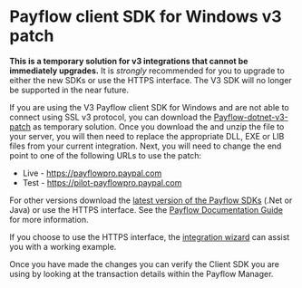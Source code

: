 Payflow client SDK for Windows v3 patch
=======================================

**This is a temporary solution for v3 integrations that cannot be immediately upgrades.**  It is *strongly* recommended for you to upgrade to either the new SDKs or use the HTTPS interface.  The V3 SDK will no longer be supported in the near future.

If you are using the V3 Payflow client SDK for Windows and are not able to connect using SSL v3 protocol, you can download the [Payflow-dotnet-v3-patch](Payflow-dotnet-v3-patch.zip) as temporary solution.  Once you download the and unzip the file to your server, you will then need to replace the appropriate DLL, EXE or LIB files from your current integration.  Next, you will need to change the end point to one of the following URLs to use the patch:
 
- Live - https://payflowpro.paypal.com
- Test - https://pilot-payflowpro.paypal.com
 
For other versions download the [latest version of the Payflow SDKs](http://paypal.github.io/sdk/#payflow-gateway) (.Net or Java) or use the HTTPS interface.  See the [Payflow Documentation Guide](https://developer.paypal.com/docs/classic/payflow/integration-guide/) for more information.
 
If you choose to use the HTTPS interface, the [integration wizard](https://devtools-paypal.com/integrationwizard/) can assist you with a working example.  
 
Once you have made the changes you can verify the Client SDK you are using by looking at the transaction details within the Payflow Manager.
 
